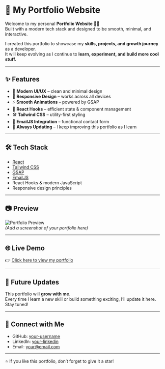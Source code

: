 # 🚀 My Portfolio Website  

Welcome to my personal **Portfolio Website** 👨‍💻  
Built with a modern tech stack and designed to be smooth, minimal, and interactive.  

I created this portfolio to showcase my **skills, projects, and growth journey** as a developer.  
It will keep evolving as I continue to **learn, experiment, and build more cool stuff.**  

---

## ✨ Features  

- 🎨 **Modern UI/UX** – clean and minimal design  
- 📱 **Responsive Design** – works across all devices  
- ⚡ **Smooth Animations** – powered by GSAP  
- 🔑 **React Hooks** – efficient state & component management  
- 🛠 **Tailwind CSS** – utility-first styling  
- 📧 **EmailJS Integration** – functional contact form  
- 🔄 **Always Updating** – I keep improving this portfolio as I learn  

---

## 🛠️ Tech Stack  

- [React](https://react.dev/)  
- [Tailwind CSS](https://tailwindcss.com/)  
- [GSAP](https://greensock.com/gsap/)  
- [EmailJS](https://www.emailjs.com/)  
- React Hooks & modern JavaScript  
- Responsive design principles  

---

## 📷 Preview  

![Portfolio Preview](./preview.png)  
*(Add a screenshot of your portfolio here)*  

---

## 🌐 Live Demo  

👉 [Click here to view my portfolio](https://your-portfolio-link.com)  

---

## 🚧 Future Updates  

This portfolio will **grow with me**.  
Every time I learn a new skill or build something exciting, I’ll update it here.  
Stay tuned!  

---

## 🤝 Connect with Me  

- GitHub: [your-username](https://github.com/your-username)  
- LinkedIn: [your-linkedin](https://linkedin.com/in/your-linkedin)  
- Email: your@email.com  

---

⭐ If you like this portfolio, don’t forget to give it a star! 
